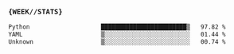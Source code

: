 ### `{WEEK//STATS}` 
<!--START_SECTION:waka-->

```txt
Python                    ████████████████████████▒   97.82 %
YAML                      ▒░░░░░░░░░░░░░░░░░░░░░░░░   01.44 %
Unknown                   ▒░░░░░░░░░░░░░░░░░░░░░░░░   00.74 %
```

<!--END_SECTION:waka-->
